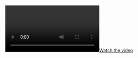 
[![Watch the video](https://raw.githubusercontent.com/wayne931121/VMD-Lifting/refs/heads/master/example_output/o2.mp4)](https://raw.githubusercontent.com/wayne931121/VMD-Lifting/refs/heads/master/example_output/o2.mp4)
